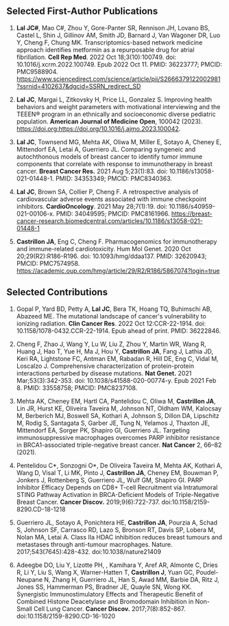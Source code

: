 

## Selected First-Author Publications
1)	**Lal JC#**, Mao C#, Zhou Y, Gore-Panter SR, Rennison JH, Lovano BS, Castel L, Shin J, Gillinov AM, Smith JD, Barnard J, Van Wagoner DR, Luo Y, Cheng F, Chung MK. Transcriptomics-based network medicine approach identifies metformin as a repurposable drug for atrial fibrillation. **Cell Rep Med**. 2022 Oct 18;3(10):100749. doi: 10.1016/j.xcrm.2022.100749. Epub 2022 Oct 11. PMID: 36223777; PMCID: PMC9588904.
https://www.sciencedirect.com/science/article/pii/S2666379122002981?ssrnid=4102637&dgcid=SSRN_redirect_SD

2)	**Lal JC**, Margai L, Zitkovsky H, Price LL, Gonzalez S. Improving health behaviors and weight parameters with motivational interviewing and the TEEEN® program in an ethnically and socioeconomic diverse pediatric population. **American Journal of Medicine Open**, 100042 (2023).
https://doi.org:https://doi.org/10.1016/j.ajmo.2023.100042.

3) **Lal JC**, Townsend MG, Mehta AK, Oliwa M, Miller E, Sotayo A, Cheney E, Mittendorf EA, Letai A, Guerriero JL. Comparing syngeneic and autochthonous models of breast cancer to identify tumor immune components that correlate with response to immunotherapy in breast cancer. **Breast Cancer Res.** 2021 Aug 5;23(1):83. doi: 10.1186/s13058-021-01448-1. PMID: 34353349; PMCID: PMC8340363.

4)	**Lal JC**, Brown SA, Collier P, Cheng F. A retrospective analysis of cardiovascular adverse events associated with immune checkpoint inhibitors. **CardioOncology**. 2021 May 28;7(1):19. doi: 10.1186/s40959-021-00106-x. PMID: 34049595; PMCID: PMC8161966.
https://breast-cancer-research.biomedcentral.com/articles/10.1186/s13058-021-01448-1

6)	**Castrillon JA**, Eng C, Cheng F. Pharmacogenomics for immunotherapy and immune-related cardiotoxicity. Hum Mol Genet. 2020 Oct 20;29(R2):R186-R196. doi: 10.1093/hmg/ddaa137. PMID: 32620943; PMCID: PMC7574958.
   https://academic.oup.com/hmg/article/29/R2/R186/5867074?login=true



## Selected Contributions
1)	Gopal P, Yard BD, Petty A, **Lal JC**, Bera TK, Hoang TQ, Buhimschi AB, Abazeed ME. The mutational landscape of cancer's vulnerability to ionizing radiation. **Clin Cancer Res**. 2022 Oct 12:CCR-22-1914. doi: 10.1158/1078-0432.CCR-22-1914. Epub ahead of print. PMID: 36222846.
   
2)	Cheng F, Zhao J, Wang Y, Lu W, Liu Z, Zhou Y, Martin WR, Wang R, Huang J, Hao T, Yue H, Ma J, Hou Y, **Castrillon JA**, Fang J, Lathia JD, Keri RA, Lightstone FC, Antman EM, Rabadan R, Hill DE, Eng C, Vidal M, Loscalzo J. Comprehensive characterization of protein-protein interactions perturbed by disease mutations. **Nat Genet.** 2021 Mar;53(3):342-353. doi: 10.1038/s41588-020-00774-y. Epub 2021 Feb 8. PMID: 33558758; PMCID: PMC8237108.

3)	Mehta AK, Cheney EM, Hartl CA, Pantelidou C, Oliwa M, **Castrillon JA**, Lin JR, Hurst KE, Oliveira Taveira M, Johnson NT, Oldham WM, Kalocsay M, Berberich MJ, Boswell SA, Kothari A, Johnson S, Dillon DA, Lipschitz M, Rodig S, Santagata S, Garber JE, Tung N, Yelamos J, Thaxton JE, Mittendorf EA, Sorger PK, Shapiro GI, Guerriero JL.  Targeting immunosuppressive macrophages overcomes PARP inhibitor resistance in BRCA1-associated triple-negative breast cancer. **Nat Cancer** 2, 66–82 (2021). 

4)	Pentelidou C*, Sonzogni O*, De Oliveira Taveira M, Mehta AK, Kothari A, Wang D, Visal T, Li MK, Pinto J, **Castrillon JA**, Cheney EM, Bouwman P, Jonkers J, Rottenberg S, Guerriero JL, Wulf GM, Shapiro GI. PARP Inhibitor Efficacy Depends on CD8+ T-cell Recruitment via Intratumoral STING Pathway Activation in BRCA-Deficient Models of Triple-Negative Breast Cancer. **Cancer Discov.** 2019;9(6):722-737. doi:10.1158/2159-8290.CD-18-1218

5)	Guerriero JL, Sotayo A, Ponichtera HE, **Castrillon JA**, Pourzia A, Schad S, Johnson SF, Carrasco RD, Lazo S, Bronson RT, Davis SP, Lobera M, Nolan MA, Letai A. Class IIa HDAC inhibition reduces breast tumours and metastases through anti-tumour macrophages. Nature. 2017;543(7645):428-432. doi:10.1038/nature21409
7)	Adeegbe DO, Liu Y, Lizotte PH, , Kamihara Y, Aref AR, Almonte C, Dries R, Li Y, Liu S, Wang X, Warner-Hatten T, **Castrillon J**, Yuan GC, Poudel-Neupane N, Zhang H, Guerriero JL, Han S, Awad MM, Barbie DA, Ritz J, Jones SS, Hammerman PS, Bradner JE, Quayle SN, Wong KK. Synergistic Immunostimulatory Effects and Therapeutic Benefit of Combined Histone Deacetylase and Bromodomain Inhibition in Non-Small Cell Lung Cancer. **Cancer Discov.** 2017;7(8):852-867. doi:10.1158/2159-8290.CD-16-1020





